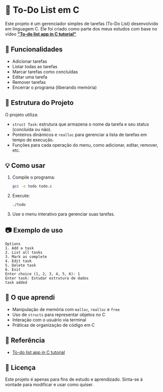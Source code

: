 # 📝 To-Do List em C

Este projeto é um gerenciador simples de tarefas (To-Do List) desenvolvido em linguagem C. Ele foi criado como parte dos meus estudos com base no vídeo [**"To-do list app in C tutorial"**](https://www.youtube.com/watch?v=AvVzfpQAQuE)

## 📌 Funcionalidades

- Adicionar tarefas
- Listar todas as tarefas
- Marcar tarefas como concluídas
- Editar uma tarefa
- Remover tarefas
- Encerrar o programa (liberando memória)

## 📂 Estrutura do Projeto

O projeto utiliza:

- `struct Task`: estrutura que armazena o nome da tarefa e seu status (concluída ou não).
- Ponteiros dinâmicos e `realloc` para gerenciar a lista de tarefas em tempo de execução.
- Funções para cada operação do menu, como adicionar, editar, remover, etc.

## 💡 Como usar

1. Compile o programa:
   ```bash
   gcc -o todo todo.c
   ```

2. Execute:
   ```bash
   ./todo
   ```

3. Use o menu interativo para gerenciar suas tarefas.

## 📷 Exemplo de uso

```plaintext
Options
1. Add a task
2. List all tasks
3. Mark as complete
4. Edit task
5. Delete task
6. Exit
Enter choice (1, 2, 3, 4, 5, 6): 1
Enter task: Estudar estrutura de dados
task added
```

## 🧠 O que aprendi

- Manipulação de memória com `malloc`, `realloc` e `free`
- Uso de `structs` para representar objetos no C
- Interação com o usuário via terminal
- Práticas de organização de código em C

## 🎥 Referência

- [To-do list app in C tutorial](https://www.youtube.com/watch?v=AvVzfpQAQuE)

## 📜 Licença

Este projeto é apenas para fins de estudo e aprendizado. Sinta-se à vontade para modificar e usar como quiser.
